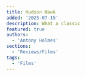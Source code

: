 ```yaml
---
title: Hudson Hawk
added: '2025-07-15'
description: What a classic
featured: true
authors:
  - 'Antony Holmes'
sections:
  - 'Reviews/Films'
tags:
  - 'Films'
---
```

